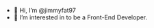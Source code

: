 - 👋 Hi, I’m @jimmyfat97
- 👀 I’m interested in to be a Front-End Developer.


<!---
jimmyfat97/jimmyfat97 is a ✨ special ✨ repository because its `README.md` (this file) appears on your GitHub profile.
You can click the Preview link to take a look at your changes.
--->
